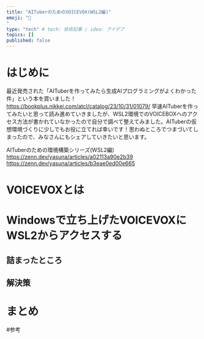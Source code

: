 ```yaml
---
title: "AITuberのためのVOICEVOX(WSL2編)"
emoji: "💭
"
type: "tech" # tech: 技術記事 / idea: アイデア
topics: []
published: false
---
```


# はじめに
最近発売された「AITuberを作ってみたら生成AIプログラミングがよくわかった件」という本を買いました！
https://bookplus.nikkei.com/atcl/catalog/23/10/31/01079/
早速AITuberを作ってみたいと思って読み進めていきましたが、WSL2環境でのVOICEBOXへのアクセス方法が書かれていなかったので自分で調べて整えてみました。AITuberの仮想環境づくりに少しでもお役に立てれば幸いです！思わぬところでつまづいてしまったので、みなさんにもシェアしていきたいと思います。

AITuberのための環境構築シリーズ(WSL2編)
https://zenn.dev/yasuna/articles/a02113a90e2b39
https://zenn.dev/yasuna/articles/b3eae0ed00e665


# VOICEVOXとは

# Windowsで立ち上げたVOICEVOXにWSL2からアクセスする

## 詰まったところ

## 解決策

# まとめ

#参考

